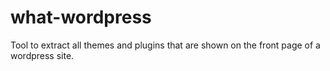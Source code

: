 # what-wordpress
Tool to extract all themes and plugins that are shown on the front page of a wordpress site.
